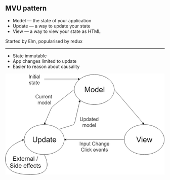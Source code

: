 
## MVU pattern

- Model — the state of your application
- Update — a way to update your state
- View — a way to view your state as HTML

Started by Elm, popularised by redux

---

- State immutable
- App changes limited to update
- Easier to reason about causality

![MVU](full-stack-development/assets/img/mvu.png)

